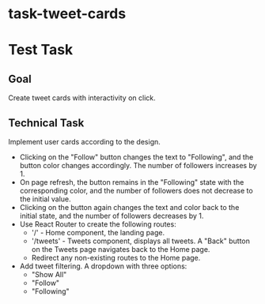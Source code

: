 # task-tweet-cards

# Test Task

## Goal

Create tweet cards with interactivity on click.

## Technical Task

Implement user cards according to the design.

- Clicking on the "Follow" button changes the text to "Following", and the button color changes accordingly. The number of followers increases by 1.
- On page refresh, the button remains in the "Following" state with the corresponding color, and the number of followers does not decrease to the initial value.
- Clicking on the button again changes the text and color back to the initial state, and the number of followers decreases by 1.
- Use React Router to create the following routes:
  - '/' - Home component, the landing page.
  - '/tweets' - Tweets component, displays all tweets. A "Back" button on the Tweets page navigates back to the Home page.
  - Redirect any non-existing routes to the Home page.
- Add tweet filtering. A dropdown with three options:
  - "Show All"
  - "Follow"
  - "Following"
